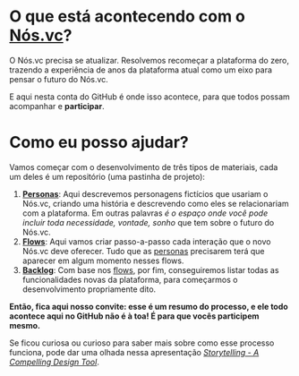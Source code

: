 # O que está acontecendo com o [Nós.vc](http://nos.vc)?

O Nós.vc precisa se atualizar. Resolvemos recomeçar a plataforma do zero, trazendo a experiência de anos da plataforma atual como um eixo para pensar o futuro do Nós.vc.

E aqui nesta conta do GitHub é onde isso acontece, para que todos possam acompanhar e **participar**.

# Como eu posso ajudar?

Vamos começar com o desenvolvimento de três tipos de materiais, cada um deles é um repositório (uma pastinha de projeto):

1. **[Personas](http://github.com/nosvc/personas)**: Aqui descrevemos personagens fictícios que usariam o Nós.vc, criando uma história e descrevendo como eles se relacionariam com a plataforma. Em outras palavras *é o espaço onde você pode incluir toda necessidade, vontade, sonho* que tem sobre o futuro do Nós.vc.
2. **[Flows](http://github.com/nosvc/flows)**: Aqui vamos criar passo-a-passo cada interação que o novo Nós.vc deve oferecer. Tudo que as [personas](http://github.com/nosvc/personas) precisarem terá que aparecer em algum momento nesses flows.
3. **[Backlog](http://github.com/nosvc/backlog)**: Com base nos [flows](http://github.com/nosvc/flows), por fim, conseguiremos listar todas as funcionalidades novas da plataforma, para começarmos o desenvolvimento propriamente dito.

**Então, fica aqui nosso convite: esse é um resumo do processo, e ele todo acontece aqui no GitHub não é à toa! É para que vocês participem mesmo.**

Se ficou curiosa ou curioso para saber mais sobre como esse processo funciona, pode dar uma olhada nessa apresentação *[Storytelling - A Compelling Design Tool](http://www.slideshare.net/dorelvis/storytelling-a-compelling-design-tool)*.
